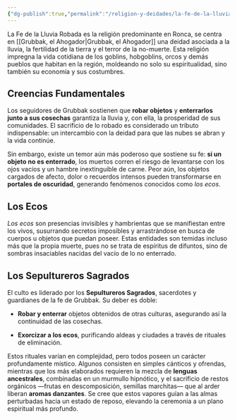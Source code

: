 ```yaml
---
{"dg-publish":true,"permalink":"/religion-y-deidades/la-fe-de-la-lluvia-robada/","created":"2025-08-15T20:23:57.800-06:00","updated":"2025-08-16T12:55:04.000-06:00"}
---
```




La Fe de la Lluvia Robada es la religión predominante en Ronca,  se centra en [[Grubbak, el Ahogador\|Grubbak, el Ahogador]] una deidad asociada a la lluvia, la fertilidad de la tierra y el terror de la no-muerte. Esta religión impregna la vida cotidiana de los goblins, hobgoblins, orcos y demás pueblos que habitan en la región, moldeando no solo su espiritualidad, sino también su economía y sus costumbres.

## Creencias Fundamentales

Los seguidores de Grubbak sostienen que **robar objetos** y **enterrarlos junto a sus cosechas** garantiza la lluvia y, con ella, la prosperidad de sus comunidades. El sacrificio de lo robado es considerado un tributo indispensable: un intercambio con la deidad para que las nubes se abran y la vida continúe.

Sin embargo, existe un temor aún más poderoso que sostiene su fe: **si un objeto no es enterrado**, los muertos corren el riesgo de levantarse con los ojos vacíos y un hambre inextinguible de carne. Peor aún, los objetos cargados de afecto, dolor o recuerdos intensos pueden transformarse en **portales de oscuridad**, generando fenómenos conocidos como _los ecos_.

## Los Ecos

_Los ecos_ son presencias invisibles y hambrientas que se manifiestan entre los vivos, susurrando secretos imposibles y arrastrándose en busca de cuerpos u objetos que puedan poseer. Estas entidades son temidas incluso más que la propia muerte, pues no se trata de espíritus de difuntos, sino de sombras insaciables nacidas del vacío de lo no enterrado.

## Los Sepultureros Sagrados

El culto es liderado por los **Sepultureros Sagrados**, sacerdotes y guardianes de la fe de Grubbak. Su deber es doble:

- **Robar y enterrar** objetos obtenidos de otras culturas, asegurando así la continuidad de las cosechas.
    
- **Exorcizar a los ecos**, purificando aldeas y ciudades a través de rituales de eliminación.
    

Estos rituales varían en complejidad, pero todos poseen un carácter profundamente místico. Algunos consisten en simples cánticos y ofrendas, mientras que los más elaborados requieren la mezcla de **lenguas ancestrales**, combinadas en un murmullo hipnótico, y el sacrificio de restos orgánicos —frutas en descomposición, semillas marchitas— que al arder liberan **aromas danzantes**. Se cree que estos vapores guían a las almas perturbadas hacia un estado de reposo, elevando la ceremonia a un plano espiritual más profundo.